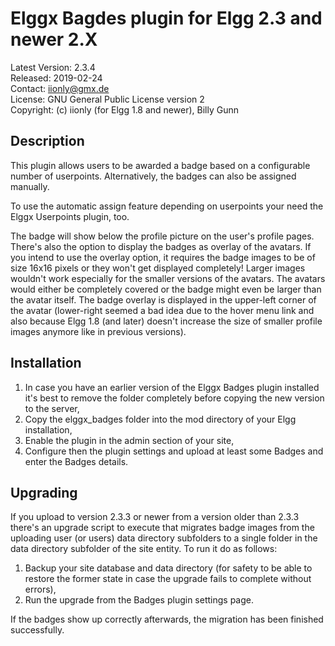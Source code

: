 Elggx Bagdes plugin for Elgg 2.3 and newer 2.X
==============================================

Latest Version: 2.3.4  
Released: 2019-02-24  
Contact: iionly@gmx.de  
License: GNU General Public License version 2  
Copyright: (c) iionly (for Elgg 1.8 and newer), Billy Gunn


Description
-----------

This plugin allows users to be awarded a badge based on a configurable number of userpoints. Alternatively, the badges can also be assigned manually.

To use the automatic assign feature depending on userpoints your need the Elggx Userpoints plugin, too.

The badge will show below the profile picture on the user's profile pages. There's also the option to display the badges as overlay of the avatars. If you intend to use the overlay option, it requires the badge images to be of size 16x16 pixels or they won't get displayed completely! Larger images wouldn't work especially for the smaller versions of the avatars. The avatars would either be completely covered or the badge might even be larger than the avatar itself. The badge overlay is displayed in the upper-left corner of the avatar (lower-right seemed a bad idea due to the hover menu link and also because Elgg 1.8 (and later) doesn't increase the size of smaller profile images anymore like in previous versions).


Installation
------------

1. In case you have an earlier version of the Elggx Badges plugin installed it's best to remove the folder completely before copying the new version to the server,
2. Copy the elggx_badges folder into the mod directory of your Elgg installation,
3. Enable the plugin in the admin section of your site,
4. Configure then the plugin settings and upload at least some Badges and enter the Badges details.


Upgrading
---------

If you upload to version 2.3.3 or newer from a version older than 2.3.3 there's an upgrade script to execute that migrates badge images from the uploading user (or users) data directory subfolders to a single folder in the data directory subfolder of the site entity. To run it do as follows:

1. Backup your site database and data directory (for safety to be able to restore the former state in case the upgrade fails to complete without errors),
2. Run the upgrade from the Badges plugin settings page.

If the badges show up correctly afterwards, the migration has been finished successfully.

